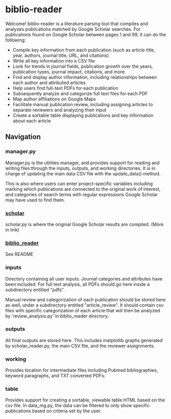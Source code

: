 biblio-reader
=============

Welcome! biblio-reader is a literature parsing tool that compiles and analyzes publications matched by Google Scholar searches.
For publications found on Google Scholar between pages 1 and 99, it can do the following:
* Compile key information from each publication (such as article title, year, authors, journal title, URL, and citations)
* Write all key information into a CSV file
* Look for trends in journal fields, publication growth over the years, publication types, journal impact, citations, and more
* Find and display author information, including relationships between each author and attributed articles
* Help users find full-text PDFs for each publication 
* Subsequently analyze and categorize full text files for each PDF 
* Map author affiliations on Google Maps
* Facilitate manual publication review, including assigning articles to separate reviewers and analyzing their input
* Create a sortable table displaying publications and key information about each article

Navigation
----------
### manager.py

Manager.py is the utilities manager, and provides support for reading and writing files through the inputs, outputs, and working directories. It is in charge of updating the main data CSV file with the update_data() method.

This is also where users can enter project-specific variables including marking which publications are connected to the original work of interest, and categories of search terms with regular expressions Google Scholar may have used to find them.

### [scholar](/scholar/README.md)

scholar.py is where the original Google Scholar results are compiled. (More in link)

### [biblio_reader](/biblio_reader/README.md)

See README

### inputs

Directory containing all user inputs. Journal categories and attributes have been included. For full text analysis, all PDFs should go here inside a subdirectory entitled "pdfs".
 
 Manual review and categorization of each publication should be stored here as well, under a subdirectory entitled "article_review". It should contain csv files with specific categorization of each article that will then be analyzed by 'review_analysis.py' in biblio_reader directory.  

### outputs

All final outputs are stored here. This includes matplotlib graphs generated by scholar_reader.py, the main CSV file, and the reviewer assignments.

### working

Provides location for intermediate files including Pubmed bibliographies, keyword paragraphs, and TXT converted PDFs.
### table

Provides support for creating a sortable, viewable table HTML based on the csv file. In data_mg.py, the data can be filtered to only show specific publications based on criteria set by the user.
